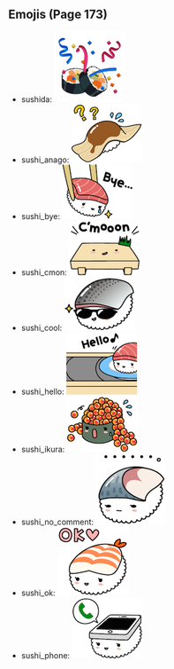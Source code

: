 
## Emojis (Page 173)

* sushida: ![sushida](output/sushida.png)
* sushi_anago: ![sushi_anago](output/sushi_anago.png)
* sushi_bye: ![sushi_bye](output/sushi_bye.png)
* sushi_cmon: ![sushi_cmon](output/sushi_cmon.png)
* sushi_cool: ![sushi_cool](output/sushi_cool.png)
* sushi_hello: ![sushi_hello](output/sushi_hello.png)
* sushi_ikura: ![sushi_ikura](output/sushi_ikura.png)
* sushi_no_comment: ![sushi_no_comment](output/sushi_no_comment.png)
* sushi_ok: ![sushi_ok](output/sushi_ok.png)
* sushi_phone: ![sushi_phone](output/sushi_phone.png)
